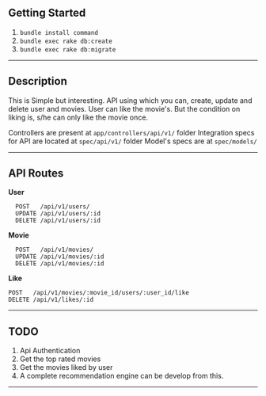 Getting Started
---------------


 1. `bundle install command` 
 2. `bundle exec rake db:create`
 3. `bundle exec rake db:migrate`

----------


Description
-----------

This is Simple but interesting. API using which you can, create, update and delete user and movies. User can like the movie's. But the condition on liking is, s/he can only like the movie once.

Controllers are present at ``app/controllers/api/v1/`` folder
Integration specs for API are located at ``spec/api/v1/`` folder
Model's specs are at ``spec/models/``


----------

API Routes
----------
**User**

  

      POST   /api/v1/users/
      UPDATE /api/v1/users/:id
      DELETE /api/v1/users/:id


**Movie**

      POST   /api/v1/movies/
      UPDATE /api/v1/movies/:id
      DELETE /api/v1/movies/:id


**Like**
  
    POST   /api/v1/movies/:movie_id/users/:user_id/like
    DELETE /api/v1/likes/:id


----------

TODO
----

 1. Api Authentication
 2. Get the top rated movies
 3. Get the movies liked by user
 4. A complete recommendation engine can be develop from this.
 

----
